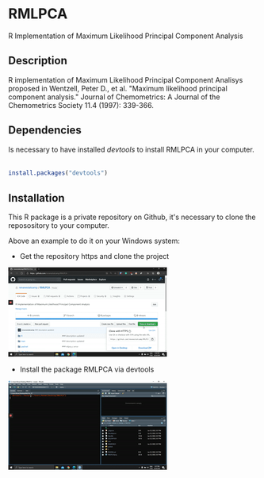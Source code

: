 # RMLPCA
R Implementation of Maximum Likelihood Principal Component Analysis

## Description

R implementation of Maximum Likelihood Principal Component Analisys
    proposed in Wentzell, Peter D., et al. "Maximum likelihood principal 
    component analysis." Journal of Chemometrics: A Journal of the Chemometrics
    Society 11.4 (1997): 339-366.

## Dependencies 

Is necessary to have installed _devtools_ to install RMLPCA in your computer.

``` R

install.packages("devtools")

```

## Installation

This R package is a private repository on Github, it's necessary to clone the reposository to your computer.

Above an example to do it on your Windows system:

* Get the repository https and clone the project 

![cloning tutorial](\www\first.gif)

* Install the package RMLPCA via devtools

![installation tutorial](\www\second.gif)


